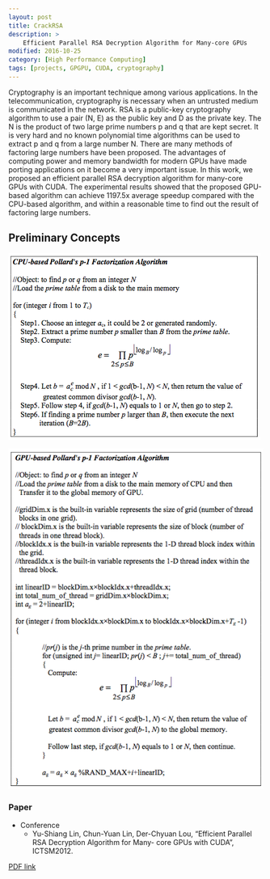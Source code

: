 ```yaml
---
layout: post
title: CrackRSA
description: >
    Efficient Parallel RSA Decryption Algorithm for Many-core GPUs
modified: 2016-10-25
category: [High Performance Computing]
tags: [projects, GPGPU, CUDA, cryptography]
---
```


Cryptography is an important technique among various applications. In the telecommunication, cryptography is necessary when an untrusted medium is communicated in the network. RSA is a public-key cryptography algorithm to use a pair (N, E) as the public key and D as the private key. The N is the product of two large prime numbers p and q that are kept secret. It is very hard and no known polynomial time algorithms can be used to extract p and q from a large number N. There are many methods of factoring large numbers have been proposed. The advantages of computing power and memory bandwidth for modern GPUs have made porting applications on it become a very important issue. In this work, we proposed an efficient parallel RSA decryption algorithm for many-core GPUs with CUDA. The experimental results showed that the proposed GPU-based algorithm can achieve 1197.5x average speedup compared with the CPU-based algorithm, and within a reasonable time to find out the result of factoring large numbers.


## Preliminary Concepts



![](../documents/pic/CrackRSA1.jpg)
		
![](../documents/pic/CrackRSA2.jpg)


	

### Paper
 * Conference
   * Yu-Shiang Lin, Chun-Yuan Lin, Der-Chyuan Lou, “Efficient Parallel RSA Decryption Algorithm for Many- core GPUs with CUDA”, ICTSM2012.





[PDF link](../documents/CrackRSA.pdf)
		